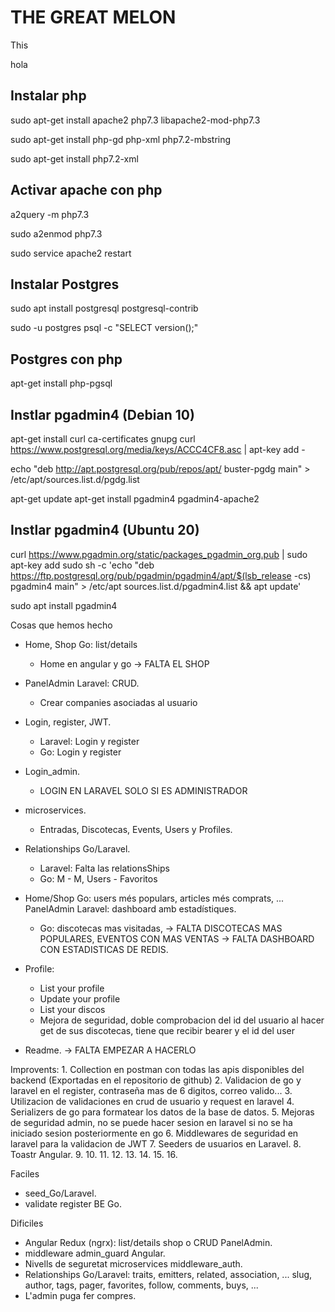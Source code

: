 # THE GREAT MELON

This 


 hola

## Instalar php
sudo apt-get install apache2 php7.3 libapache2-mod-php7.3

sudo apt-get install php-gd php-xml php7.2-mbstring

sudo apt-get install php7.2-xml


## Activar apache con php
a2query -m php7.3

sudo a2enmod php7.3

sudo service apache2 restart


## Instalar Postgres
sudo apt install postgresql postgresql-contrib

sudo -u postgres psql -c "SELECT version();"

## Postgres con php
apt-get install php-pgsql


## Instlar pgadmin4 (Debian 10)
apt-get install curl ca-certificates gnupg
curl https://www.postgresql.org/media/keys/ACCC4CF8.asc | apt-key add -

echo "deb http://apt.postgresql.org/pub/repos/apt/ buster-pgdg main" > /etc/apt/sources.list.d/pgdg.list

apt-get update
apt-get install pgadmin4  pgadmin4-apache2

## Instlar pgadmin4 (Ubuntu 20)
curl https://www.pgadmin.org/static/packages_pgadmin_org.pub | sudo apt-key add
sudo sh -c 'echo "deb https://ftp.postgresql.org/pub/pgadmin/pgadmin4/apt/$(lsb_release -cs) pgadmin4 main" > /etc/apt sources.list.d/pgadmin4.list && apt update'

sudo apt install pgadmin4


Cosas que hemos hecho

- Home, Shop Go: list/details
    - Home en angular y go
    -> FALTA EL SHOP
      
- PanelAdmin Laravel: CRUD.
    - Crear companies asociadas al usuario

- Login, register, JWT.
    - Laravel: Login y register
    - Go: Login y register

- Login_admin.
    - LOGIN EN LARAVEL SOLO SI ES ADMINISTRADOR

- microservices.
    - Entradas, Discotecas, Events, Users y Profiles.

- Relationships Go/Laravel.
    - Laravel: Falta las relationsShips
    - Go: M - M, Users - Favoritos

- Home/Shop Go: users més populars, articles més comprats, ... PanelAdmin Laravel: dashboard amb estadístiques.
    - Go: discotecas mas visitadas, 
    -> FALTA DISCOTECAS MAS POPULARES, EVENTOS CON MAS VENTAS
    -> FALTA DASHBOARD CON ESTADISTICAS DE REDIS.
    
- Profile:
    - List your profile
    - Update your profile
    - List your discos
    - Mejora de seguridad, doble comprobacion del id del usuario al hacer get de sus discotecas, tiene que recibir bearer y el id del user

- Readme.
    -> FALTA EMPEZAR A HACERLO

Improvents:
    1. Collection en postman con todas las apis disponibles del backend (Exportadas en el repositorio de github)
    2. Validacion de go y laravel en el register, contraseña mas de 6 digitos, correo valido...
    3. Utilizacion de validaciones en crud de usuario y request en laravel
    4. Serializers de go para formatear los datos de la base de datos.
    5. Mejoras de seguridad admin, no se puede hacer sesion en laravel si no se ha iniciado sesion posteriormente en go
    6. Middlewares de seguridad en laravel para la validacion de JWT
    7. Seeders de usuarios en Laravel.
    8. Toastr Angular.
    9.
    10.
    11.
    12.
    13.
    14.
    15.
    16.

Faciles
- seed_Go/Laravel.
- validate register BE Go.

Dificiles
- Angular Redux (ngrx): list/details shop o CRUD PanelAdmin.
- middleware admin_guard Angular.
- Nivells de seguretat microservices middleware_auth.
- Relationships Go/Laravel: traits, emitters, related, association, ...
slug, author, tags, pager, favorites, follow, comments, buys, ...
- L'admin puga fer compres.